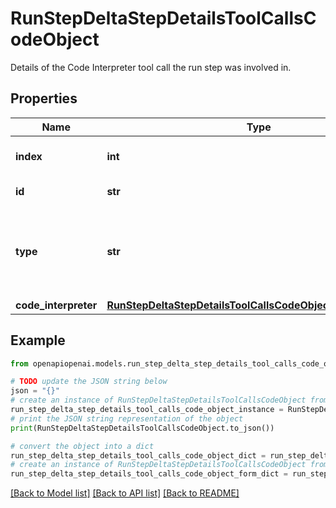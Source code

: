 # RunStepDeltaStepDetailsToolCallsCodeObject

Details of the Code Interpreter tool call the run step was involved in.

## Properties

Name | Type | Description | Notes
------------ | ------------- | ------------- | -------------
**index** | **int** | The index of the tool call in the tool calls array. | 
**id** | **str** | The ID of the tool call. | [optional] 
**type** | **str** | The type of tool call. This is always going to be &#x60;code_interpreter&#x60; for this type of tool call. | 
**code_interpreter** | [**RunStepDeltaStepDetailsToolCallsCodeObjectCodeInterpreter**](RunStepDeltaStepDetailsToolCallsCodeObjectCodeInterpreter.md) |  | [optional] 

## Example

```python
from openapiopenai.models.run_step_delta_step_details_tool_calls_code_object import RunStepDeltaStepDetailsToolCallsCodeObject

# TODO update the JSON string below
json = "{}"
# create an instance of RunStepDeltaStepDetailsToolCallsCodeObject from a JSON string
run_step_delta_step_details_tool_calls_code_object_instance = RunStepDeltaStepDetailsToolCallsCodeObject.from_json(json)
# print the JSON string representation of the object
print(RunStepDeltaStepDetailsToolCallsCodeObject.to_json())

# convert the object into a dict
run_step_delta_step_details_tool_calls_code_object_dict = run_step_delta_step_details_tool_calls_code_object_instance.to_dict()
# create an instance of RunStepDeltaStepDetailsToolCallsCodeObject from a dict
run_step_delta_step_details_tool_calls_code_object_form_dict = run_step_delta_step_details_tool_calls_code_object.from_dict(run_step_delta_step_details_tool_calls_code_object_dict)
```
[[Back to Model list]](../README.md#documentation-for-models) [[Back to API list]](../README.md#documentation-for-api-endpoints) [[Back to README]](../README.md)


